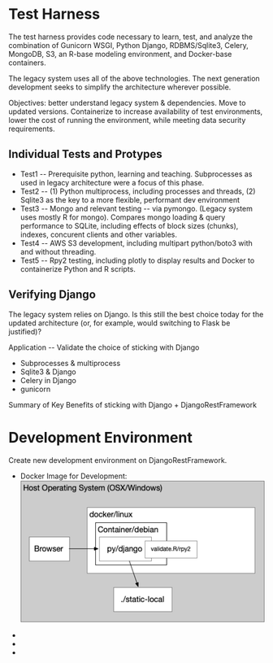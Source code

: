 # Test Harness

The test harness provides code necessary to learn, test, and analyze the combination of Gunicorn WSGI, Python Django, RDBMS/Sqlite3, Celery, MongoDB, S3, an R-base modeling environment, and Docker-base containers.

The legacy system uses all of the above technologies. The next generation development seeks to simplify the architecture wherever possible. 

Objectives: better understand legacy system & dependencies. Move to updated versions. Containerize to increase availability of test environments, lower the cost of running the environment, while meeting data security requirements.

## Individual Tests and Protypes 

* Test1 -- Prerequisite python, learning and teaching. Subprocesses as used in legacy architecture were a focus of this phase.  
* Test2 -- (1) Python multiprocess, including processes and threads, (2) Sqlite3 as the key to a more flexible, performant dev environment  
* Test3 -- Mongo and relevant testing -- via pymongo. (Legacy system uses mostly R for mongo). Compares mongo loading & query performance to SQLite, including effects of block sizes (chunks), indexes, concurent clients and other variables.
* Test4 -- AWS S3 development, including multipart python/boto3 with and without threading.
* Test5 -- Rpy2 testing, including plotly to display results and Docker to containerize Python and R scripts.

## Verifying Django

The legacy system relies on Django. Is this still the best choice today for the updated architecture (or, for example, would switching to Flask be justified)?

Application -- Validate the choice of sticking with Django

  * Subprocesses & multiprocess
  * Sqlite3 & Django
  * Celery in Django
  * gunicorn

Summary of Key Benefits of sticking with Django + DjangoRestFramework
    

# Development Environment

Create new development environment on DjangoRestFramework.

* Docker Image for Development:
    ![plot](./doc/img/docker-dev.png)

*
*
*


